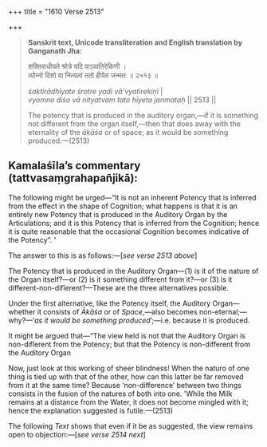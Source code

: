 +++
title = "1610 Verse 2513"

+++
> **Sanskrit text, Unicode transliteration and English translation by Ganganath Jha:** 
>
> शक्तिराधीयते श्रोत्रे यदि वाऽव्यतिरेकिणी ।  
> व्योम्नो दिशो वा नित्यत्वं ततो हीयेत जन्मतः ॥ २५१३ ॥ 
>
> *śaktirādhīyate śrotre yadi vā'vyatirekiṇī* \|  
> *vyomno diśo vā nityatvaṃ tato hīyeta janmataḥ* \|\| 2513 \|\| 
>
> The potency that is produced in the auditory organ,—if it is something not different from the organ itself,—then that does away with the eternality of the *ākāśa* or of space; as it would be something produced.—(2513)



## Kamalaśīla’s commentary (tattvasaṃgrahapañjikā):

The following might be urged—“It is not an inherent Potency that is inferred from the effect in the shape of Cognition; what happens is that it is an entirely new Potency that is produced in the Auditory Organ by the Articulations; and it is this Potency that is inferred from the Cognition; hence it is quite reasonable that the occasional Cognition becomes indicative of the Potency”. '

The answer to this is as follows:—[*see verse 2513 above*]

The Potency that is produced in the Auditory Organ—(1) is it of the nature of the Organ itself?—or (2) is it something different from it?—or (3) is it different-non-difîerent?—These are the three alternatives possible.

Under the first alternative, like the Potency itself, the Auditory Organ—whether it consists of *Ākāśa* or of *Space*,—also becomes non-eternal;—why?—‘*as it would be something produced*’;—i.e. because it is produced.

It might be argued that—“The view held is not that the Auditory Organ is non-difîerent from the Potency; but that the Potency is non-different from the Auditory Organ

Now, just look at this working of sheer blindness! When the naturo of one thing is tied up with that of the other, how can this latter be far removed from it at the same time? Because ‘non-difference’ between two things consists in the fusion of the natures of both into one. 'While the Milk remains at a distance from the Water, it does not become mingled with it; hence the explanation suggested is futile.—(2513)

The following *Text* shows that even if it be as suggested, the view remains open to objection:—[*see verse 2514 next*]


